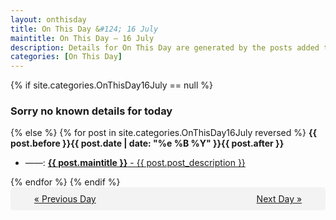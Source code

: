 ```yaml
---
layout: onthisday
title: On This Day &#124; 16 July
maintitle: On This Day — 16 July
description: Details for On This Day are generated by the posts added to the website so the content is subject to changes/updates over time.
categories: [On This Day]
---
```


{% if site.categories.OnThisDay16July == null %}
<h3>Sorry no known details for today</h3>
{% else %}
{% for post in site.categories.OnThisDay16July reversed %}
<strong>{{ post.before }}{{ post.date | date: "%e %B %Y" }}{{ post.after }}</strong>
<ul>
<li> ——: <a class="{{ post.class }}" href="{{ post.url }}"><strong>{{ post.maintitle }}</strong> - {{ post.post_description }}</a></li>
</ul>
{% endfor %}
{% endif %}

<div style="background-color: #f3f3f3; padding: 10px; border-radius: 5px; text-align: center; display: flex; justify-content: space-evenly;">
<a href="/onthisday/07/07-15">« Previous Day</a>
<span style="visibility:hidden;">[ Visit Leap Year February 29 ]</span>
<a href="/onthisday/07/07-17">Next Day »</a>
</div>
